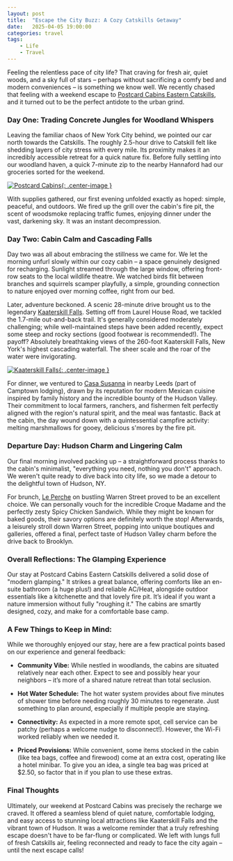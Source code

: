 ```yaml
---
layout: post
title:  "Escape the City Buzz: A Cozy Catskills Getaway"
date:   2025-04-05 19:00:00
categories: travel
tags:
    - Life
    - Travel
---
```


Feeling the relentless pace of city life? That craving for fresh air, quiet woods, and a sky full of stars – perhaps without sacrificing a comfy bed and modern conveniences – is something we know well. We recently chased that feeling with a weekend escape to [Postcard Cabins Eastern Catskills](https://postcardcabins.com/eastern-catskills/), and it turned out to be the perfect antidote to the urban grind.

### Day One: Trading Concrete Jungles for Woodland Whispers

Leaving the familiar chaos of New York City behind, we pointed our car north towards the Catskills. The roughly 2.5-hour drive to Catskill felt like shedding layers of city stress with every mile. Its proximity makes it an incredibly accessible retreat for a quick nature fix. Before fully settling into our woodland haven, a quick 7-minute zip to the nearby Hannaford had our groceries sorted for the weekend.

[![Postcard Cabins]({{site.url}}/assets/cabin.jpeg){: .center-image }]({{site.url}}/assets/cabin.jpeg)

With supplies gathered, our first evening unfolded exactly as hoped: simple, peaceful, and outdoors. We fired up the grill over the cabin's fire pit, the scent of woodsmoke replacing traffic fumes, enjoying dinner under the vast, darkening sky. It was an instant decompression.

### Day Two: Cabin Calm and Cascading Falls

Day two was all about embracing the stillness we came for. We let the morning unfurl slowly within our cozy cabin – a space genuinely designed for recharging. Sunlight streamed through the large window, offering front-row seats to the local wildlife theatre. We watched birds flit between branches and squirrels scamper playfully, a simple, grounding connection to nature enjoyed over morning coffee, right from our bed.

Later, adventure beckoned. A scenic 28-minute drive brought us to the legendary [Kaaterskill Falls](https://www.alltrails.com/trail/us/new-york/katterskill-falls-from-laurel-house-road). Setting off from Laurel House Road, we tackled the 1.7-mile out-and-back trail. It's generally considered moderately challenging; while well-maintained steps have been added recently, expect some steep and rocky sections (good footwear is recommended!). The payoff? Absolutely breathtaking views of the 260-foot Kaaterskill Falls, New York's highest cascading waterfall. The sheer scale and the roar of the water were invigorating.


[![Kaaterskill Falls]({{site.url}}/assets/kaaterskill_falls.jpeg){: .center-image }]({{site.url}}/assets/kaaterskill_falls.jpeg)


For dinner, we ventured to [Casa Susanna](https://camptowncatskills.com/casa-susanna) in nearby Leeds (part of Camptown lodging), drawn by its reputation for modern Mexican cuisine inspired by family history and the incredible bounty of the Hudson Valley. Their commitment to local farmers, ranchers, and fishermen felt perfectly aligned with the region's natural spirit, and the meal was fantastic. Back at the cabin, the day wound down with a quintessential campfire activity: melting marshmallows for gooey, delicious s'mores by the fire pit.

### Departure Day: Hudson Charm and Lingering Calm

Our final morning involved packing up – a straightforward process thanks to the cabin's minimalist, "everything you need, nothing you don't" approach. We weren't quite ready to dive back into city life, so we made a detour to the delightful town of Hudson, NY.

For brunch, [Le Perche](https://www.leperchehudson.com/) on bustling Warren Street proved to be an excellent choice. We can personally vouch for the incredible Croque Madame and the perfectly zesty Spicy Chicken Sandwich. While they might be known for baked goods, their savory options are definitely worth the stop! Afterwards, a leisurely stroll down Warren Street, popping into unique boutiques and galleries, offered a final, perfect taste of Hudson Valley charm before the drive back to Brooklyn.

### Overall Reflections: The Glamping Experience

Our stay at Postcard Cabins Eastern Catskills delivered a solid dose of "modern glamping." It strikes a great balance, offering comforts like an en-suite bathroom (a huge plus!) and reliable AC/Heat, alongside outdoor essentials like a kitchenette and that lovely fire pit. It’s ideal if you want a nature immersion without fully "roughing it." The cabins are smartly designed, cozy, and make for a comfortable base camp.

### A Few Things to Keep in Mind:

While we thoroughly enjoyed our stay, here are a few practical points based on our experience and general feedback:

* **Community Vibe:** While nestled in woodlands, the cabins are situated relatively near each other. Expect to see and possibly hear your neighbors – it’s more of a shared nature retreat than total seclusion.

* **Hot Water Schedule:** The hot water system provides about five minutes of shower time before needing roughly 30 minutes to regenerate. Just something to plan around, especially if multiple people are staying.

* **Connectivity:** As expected in a more remote spot, cell service can be patchy (perhaps a welcome nudge to disconnect!). However, the Wi-Fi worked reliably when we needed it.

* **Priced Provisions:** While convenient, some items stocked in the cabin (like tea bags, coffee and firewood) come at an extra cost, operating like a hotel minibar. To give you an idea, a single tea bag was priced at $2.50, so factor that in if you plan to use these extras.

### Final Thoughts

Ultimately, our weekend at Postcard Cabins was precisely the recharge we craved. It offered a seamless blend of quiet nature, comfortable lodging, and easy access to stunning local attractions like Kaaterskill Falls and the vibrant town of Hudson. It was a welcome reminder that a truly refreshing escape doesn't have to be far-flung or complicated. We left with lungs full of fresh Catskills air, feeling reconnected and ready to face the city again – until the next escape calls!
